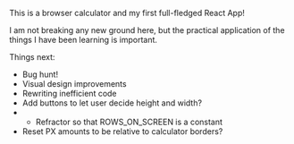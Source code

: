 This is a browser calculator and my first full-fledged React App!

I am not breaking any new ground here, but the practical application of the things I have been learning is important.

Things next:
- Bug hunt!
- Visual design improvements
- Rewriting inefficient code
- Add buttons to let user decide height and width?
- - Refractor so that ROWS_ON_SCREEN is a constant
- Reset PX amounts to be relative to calculator borders?
